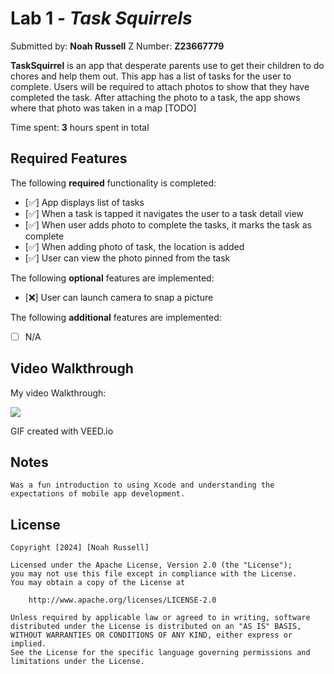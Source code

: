 # Lab 1 - *Task Squirrels*

Submitted by: **Noah Russell**
Z Number: **Z23667779**

**TaskSquirrel** is an app that desperate parents use to get their children to do chores and help them out. This app has a list of tasks for the user to complete. Users will be required to attach photos to show that they have completed the task. After attaching the photo to a task, the app shows where that photo was taken in a map [TODO] 

Time spent: **3** hours spent in total

## Required Features

The following **required** functionality is completed:

- [✅] App displays list of tasks
- [✅] When a task is tapped it navigates the user to a task detail view
- [✅] When user adds photo to complete the tasks, it marks the task as complete
- [✅] When adding photo of task, the location is added
- [✅] User can view the photo pinned from the task
 
The following **optional** features are implemented:

- [❌] User can launch camera to snap a picture    

The following **additional** features are implemented:

- [ ] N/A

## Video Walkthrough

My video Walkthrough:

<img style="max-width:300px;" src="lab-task-squirrel/Lab 1.gif">

GIF created with VEED.io

## Notes

    Was a fun introduction to using Xcode and understanding the expectations of mobile app development.

## License

    Copyright [2024] [Noah Russell]

    Licensed under the Apache License, Version 2.0 (the "License");
    you may not use this file except in compliance with the License.
    You may obtain a copy of the License at

        http://www.apache.org/licenses/LICENSE-2.0

    Unless required by applicable law or agreed to in writing, software
    distributed under the License is distributed on an "AS IS" BASIS,
    WITHOUT WARRANTIES OR CONDITIONS OF ANY KIND, either express or implied.
    See the License for the specific language governing permissions and
    limitations under the License.
